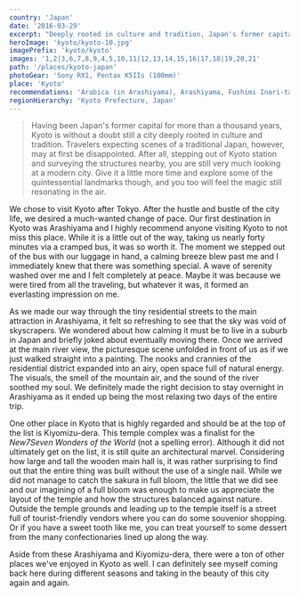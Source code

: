 ```yaml
---
country: 'Japan'
date: '2016-03-29'
excerpt: "Deeply rooted in culture and tradition, Japan's former capital comforts the soul."
heroImage: 'kyoto/kyoto-10.jpg'
imagePrefix: 'kyoto/kyoto'
images: '1,2|3,6,7,8,9,4,5,10,11|12,13,14,15,16|17,18|19,20,21'
path: '/places/kyoto-japan'
photoGear: 'Sony RX1, Pentax K5IIs (100mm)'
place: 'Kyoto'
recommendations: 'Arabica (in Arashiyama), Arashiyama, Fushimi Inari-taisha, Kamo River, Kinkaku-ji, Kiyomizu-dera, Omen Udon, Steak Otsuka'
regionHierarchy: 'Kyoto Prefecture, Japan'
---
```


> Having been Japan's former capital for more than a thousand years, Kyoto is without a doubt still a city deeply rooted in culture and tradition. Travelers expecting scenes of a traditional Japan, however, may at first be disappointed. After all, stepping out of Kyoto station and surveying the structures nearby, you are still very much looking at a modern city. Give it a little more time and explore some of the quintessential landmarks though, and you too will feel the magic still resonating in the air.

We chose to visit Kyoto after Tokyo. After the hustle and bustle of the city life, we desired a much-wanted change of pace. Our first destination in Kyoto was Arashiyama and I highly recommend anyone visiting Kyoto to not miss this place. While it is a little out of the way, taking us nearly forty minutes via a cramped bus, it was so worth it. The moment we stepped out of the bus with our luggage in hand, a calming breeze blew past me and I immediately knew that there was something special. A wave of serenity washed over me and I felt completely at peace. Maybe it was because we were tired from all the traveling, but whatever it was, it formed an everlasting impression on me.

As we made our way through the tiny residential streets to the main attraction in Arashiyama, it felt so refreshing to see that the sky was void of skyscrapers. We wondered about how calming it must be to live in a suburb in Japan and briefly joked about eventually moving there. Once we arrived at the main river view, the picturesque scene unfolded in front of us as if we just walked straight into a painting. The nooks and crannies of the residential district expanded into an airy, open space full of natural energy. The visuals, the smell of the mountain air, and the sound of the river soothed my soul. We definitely made the right decision to stay overnight in Arashiyama as it ended up being the most relaxing two days of the entire trip.

One other place in Kyoto that is highly regarded and should be at the top of the list is Kiyomizu-dera. This temple complex was a finalist for the _New7Seven Wonders of the World_ (not a spelling error). Although it did not ultimately get on the list, it is still quite an architectural marvel. Considering how large and tall the wooden main hall is, it was rather surprising to find out that the entire thing was built without the use of a single nail. While we did not manage to catch the sakura in full bloom, the little that we did see and our imagining of a full bloom was enough to make us appreciate the layout of the temple and how the structures balanced against nature. Outside the temple grounds and leading up to the temple itself is a street full of tourist-friendly vendors where you can do some souvenior shopping. Or if you have a sweet tooth like me, you can treat yourself to some dessert from the many confectionaries lined up along the way.

Aside from these Arashiyama and Kiyomizu-dera, there were a ton of other places we've enjoyed in Kyoto as well. I can definitely see myself coming back here during different seasons and taking in the beauty of this city again and again.
